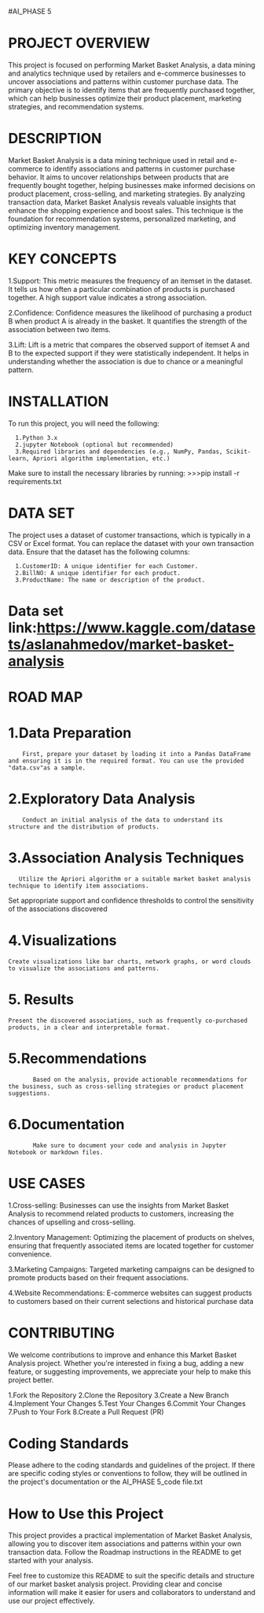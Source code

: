 #AI_PHASE 5

# PROJECT OVERVIEW
 This project is focused on performing Market Basket Analysis, a data mining and analytics technique used by retailers and e-commerce businesses to uncover associations and patterns within customer purchase data. The primary objective is to identify items that are frequently purchased together, which can help businesses optimize their product placement, marketing strategies, and recommendation systems.

# DESCRIPTION
 Market Basket Analysis is a data mining technique used in retail and e-commerce to identify associations and patterns in customer purchase behavior. It aims to uncover relationships between products that are frequently bought together, helping businesses make informed decisions on product placement, cross-selling, and marketing strategies. By analyzing transaction data, Market Basket Analysis reveals valuable insights that enhance the shopping experience and boost sales. This technique is the foundation for recommendation systems, personalized marketing, and optimizing inventory management.

# KEY CONCEPTS
   1.Support: This metric measures the frequency of an itemset in the dataset. It tells us how often a particular combination of products is purchased together. A high support value indicates a strong association.

   2.Confidence: Confidence measures the likelihood of purchasing a product B when product A is already in the basket. It quantifies the strength of the association between two items.

   3.Lift: Lift is a metric that compares the observed support of itemset A and B to the expected support if they were statistically independent. It helps in understanding whether the association is due to chance or a meaningful pattern.
   

# INSTALLATION
 To run this project, you will need the following:

      1.Python 3.x
      2.jupyter Notebook (optional but recommended)
      3.Required libraries and dependencies (e.g., NumPy, Pandas, Scikit-learn, Apriori algorithm implementation, etc.)
Make sure to install the necessary libraries by running:
      >>>pip install -r requirements.txt
     
# DATA SET
 The project uses a dataset of customer transactions, which is typically in a CSV or Excel format. You can replace the dataset with your own transaction data. Ensure that the dataset has the following columns:

      1.CustomerID: A unique identifier for each Customer.
      2.BillNO: A unique identifier for each product.
      3.ProductName: The name or description of the product.
     
   #  Data set link:https://www.kaggle.com/datasets/aslanahmedov/market-basket-analysis


# ROAD MAP

  # 1.Data Preparation
        First, prepare your dataset by loading it into a Pandas DataFrame and ensuring it is in the required format. You can use the provided "data.csv"as a sample.
       
  # 2.Exploratory Data Analysis
        Conduct an initial analysis of the data to understand its structure and the distribution of products.

  # 3.Association Analysis Techniques
       Utilize the Apriori algorithm or a suitable market basket analysis technique to identify item associations.
Set appropriate support and confidence thresholds to control the sensitivity of the associations discovered

  # 4.Visualizations
    Create visualizations like bar charts, network graphs, or word clouds to visualize the associations and patterns.
   
  # 5. Results
    Present the discovered associations, such as frequently co-purchased products, in a clear and interpretable format.

  # 5.Recommendations
           Based on the analysis, provide actionable recommendations for the business, such as cross-selling strategies or product placement suggestions.

  # 6.Documentation
           Make sure to document your code and analysis in Jupyter Notebook or markdown files.
           
           
# USE CASES
   1.Cross-selling: Businesses can use the insights from Market Basket Analysis to recommend related products to customers, increasing the chances of upselling and cross-selling.

   2.Inventory Management: Optimizing the placement of products on shelves, ensuring that frequently associated items are located together for customer convenience.

   3.Marketing Campaigns: Targeted marketing campaigns can be designed to promote products based on their frequent associations.

   4.Website Recommendations: E-commerce websites can suggest products to customers based on their current selections and historical purchase data

   
# CONTRIBUTING
  We welcome contributions to improve and enhance this Market Basket Analysis project. Whether you're interested in fixing a bug, adding a new feature, or suggesting improvements, we appreciate your help to make this project better.
 
   1.Fork the Repository
   2.Clone the Repository
   3.Create a New Branch
   4.Implement Your Changes
   5.Test Your Changes
   6.Commit Your Changes
   7.Push to Your Fork
   8.Create a Pull Request (PR)

# Coding Standards
  Please adhere to the coding standards and guidelines of the project. If there are specific coding styles or conventions to follow, they will be outlined in the project's documentation or the AI_PHASE 5_code file.txt
           
# How to Use this Project
 This project provides a practical implementation of Market Basket Analysis, allowing you to discover item associations and patterns within your own transaction data. Follow the Roadmap instructions in the README to get started with your analysis.

Feel free to customize this README to suit the specific details and structure of our  market basket analysis project. Providing clear and concise information will make it easier for users and collaborators to understand and use our project effectively.

